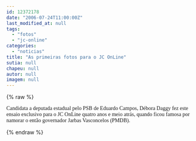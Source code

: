 ```yaml
---
id: 12372178
date: "2006-07-24T11:00:00Z"
last_modified_at: null
tags:
  - "fotos"
  - "jc-online"
categories:
  - "noticias"
title: "As primeiras fotos para o JC OnLine"
sutia: null
chapeu: null
autor: null
imagem: null
---
```

{% raw %}
<p><P><FONT face=Verdana>Candidata a deputada estadual pelo PSB de Eduardo Campos, Débora Daggy fez este ensaio exclusivo para o JC OnLine quatro anos e meio atrás, quando ficou famosa por namorar o então governador Jarbas Vasconcelos (PMDB).</FONT></P> </p>
{% endraw %}